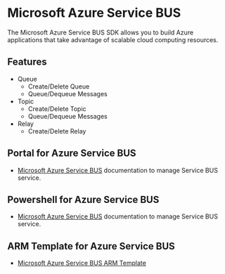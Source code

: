 ﻿# Microsoft Azure Service BUS

The Microsoft Azure Service BUS SDK allows you to build Azure applications that take advantage of scalable cloud computing resources.

## Features

- Queue
    - Create/Delete Queue
    - Queue/Dequeue Messages
- Topic
    - Create/Delete Topic
    - Queue/Dequeue Messages
- Relay
    - Create/Delete Relay
    
## Portal for Azure Service BUS

- [Microsoft Azure Service BUS](https://docs.microsoft.com/en-us/azure/service-bus-messaging/service-bus-quickstart-portal) documentation to manage Service BUS service.

## Powershell for Azure Service BUS

- [Microsoft Azure Service BUS](https://docs.microsoft.com/en-us/azure/service-bus-messaging/service-bus-quickstart-powershell) documentation to manage Service BUS service.

## ARM Template for Azure Service BUS

- [Microsoft Azure Service BUS ARM Template](https://docs.microsoft.com/en-us/azure/service-bus-messaging/service-bus-resource-manager-overview)
